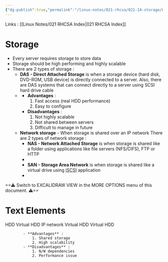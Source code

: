 ```yaml
---
{"dg-publish":true,"permalink":"/linux-notes/021-rhcsa/021-14-storage/021-14-1-storage/"}
---
```


Links : [[Linux Notes/021 RHCSA Index\|021 RHCSA Index]]

# Storage

- Every server requires storage to store data
- Storage should be high performing and highly scalable
- There are 2 types of storage :
	- **DAS - Direct Attached Storage**  is when a storage device (hard disk, DVD-ROM, USB device) is directly connected to a server. Also, there are DAS systems that can connect directly to a server using SCSI hard drive cable
	- <style> .container {font-family: sans-serif; text-align: center;} .button-wrapper button {z-index: 1;height: 40px; width: 100px; margin: 10px;padding: 5px;} .excalidraw .App-menu_top .buttonList { display: flex;} .excalidraw-wrapper { height: 800px; margin: 50px; position: relative;} :root[dir="ltr"] .excalidraw .layer-ui__wrapper .zen-mode-transition.App-menu_bottom--transition-left {transform: none;} </style><script src="https://cdn.jsdelivr.net/npm/react@17/umd/react.production.min.js"></script><script src="https://cdn.jsdelivr.net/npm/react-dom@17/umd/react-dom.production.min.js"></script><script type="text/javascript" src="https://cdn.jsdelivr.net/npm/@excalidraw/excalidraw@0/dist/excalidraw.production.min.js"></script><div id="Storage_2023-10-06_1202.17.excalidraw.md1"></div><script>(function(){const InitialData={"type":"excalidraw","version":2,"source":"https://github.com/zsviczian/obsidian-excalidraw-plugin/releases/tag/1.9.19","elements":[{"id":"j2VjsDwVj1sKTfVQjzORg","type":"rectangle","x":-283.0836181640625,"y":-154.7932586669922,"width":182.2821044921875,"height":318.11724853515625,"angle":0,"strokeColor":"#1e1e1e","backgroundColor":"transparent","fillStyle":"hachure","strokeWidth":1,"strokeStyle":"solid","roughness":1,"opacity":100,"groupIds":[],"frameId":null,"roundness":{"type":3},"seed":1729540591,"version":89,"versionNonce":1087739201,"isDeleted":false,"boundElements":[{"id":"X8_HAg77ALHBrziEmSAFa","type":"arrow"}],"updated":1696574098873,"link":null,"locked":false},{"id":"24He8rOuReFeY30f_BYlY","type":"rectangle","x":68.3353271484375,"y":-1.4308624267578125,"width":262.9068603515625,"height":139.340576171875,"angle":0,"strokeColor":"#1e1e1e","backgroundColor":"transparent","fillStyle":"hachure","strokeWidth":1,"strokeStyle":"solid","roughness":1,"opacity":100,"groupIds":[],"frameId":null,"roundness":{"type":3},"seed":692051681,"version":49,"versionNonce":1968175361,"isDeleted":false,"boundElements":[{"id":"X8_HAg77ALHBrziEmSAFa","type":"arrow"}],"updated":1696574098874,"link":null,"locked":false},{"id":"X8_HAg77ALHBrziEmSAFa","type":"arrow","x":-85.027099609375,"y":54.65586853027344,"width":141.0933837890625,"height":3.50543212890625,"angle":0,"strokeColor":"#1e1e1e","backgroundColor":"transparent","fillStyle":"hachure","strokeWidth":1,"strokeStyle":"solid","roughness":1,"opacity":100,"groupIds":[],"frameId":null,"roundness":{"type":2},"seed":339899343,"version":98,"versionNonce":1453047407,"isDeleted":false,"boundElements":null,"updated":1696574121398,"link":null,"locked":false,"points":[[0,0],[141.0933837890625,3.50543212890625]],"lastCommittedPoint":null,"startBinding":{"elementId":"j2VjsDwVj1sKTfVQjzORg","focus":0.2958921694916871,"gap":15.7744140625},"endBinding":{"elementId":"24He8rOuReFeY30f_BYlY","focus":0.08922006041967033,"gap":12.26904296875},"startArrowhead":null,"endArrowhead":null},{"id":"mmveLqS7","type":"text","x":-28.968994140625,"y":23.965896606445312,"width":37.439971923828125,"height":25,"angle":0,"strokeColor":"#1e1e1e","backgroundColor":"transparent","fillStyle":"hachure","strokeWidth":1,"strokeStyle":"solid","roughness":1,"opacity":100,"groupIds":[],"frameId":null,"roundness":null,"seed":1583257537,"version":12,"versionNonce":1126334305,"isDeleted":false,"boundElements":null,"updated":1696574156114,"link":null,"locked":false,"text":"SAS","rawText":"SAS","fontSize":20,"fontFamily":1,"textAlign":"left","verticalAlign":"top","baseline":17,"containerId":null,"originalText":"SAS","lineHeight":1.25},{"id":"mKcwG9dE","type":"text","x":-32.1143798828125,"y":61.68601989746094,"width":48.09996032714844,"height":25,"angle":0,"strokeColor":"#1e1e1e","backgroundColor":"transparent","fillStyle":"hachure","strokeWidth":1,"strokeStyle":"solid","roughness":1,"opacity":100,"groupIds":[],"frameId":null,"roundness":null,"seed":1067717377,"version":19,"versionNonce":307060495,"isDeleted":false,"boundElements":null,"updated":1696574161135,"link":null,"locked":false,"text":"SCSI","rawText":"SCSI","fontSize":20,"fontFamily":1,"textAlign":"left","verticalAlign":"top","baseline":17,"containerId":null,"originalText":"SCSI","lineHeight":1.25},{"id":"PVpbXkFg","type":"text","x":128.7513427734375,"y":-34.93217468261719,"width":145.0998992919922,"height":25,"angle":0,"strokeColor":"#1e1e1e","backgroundColor":"transparent","fillStyle":"hachure","strokeWidth":1,"strokeStyle":"solid","roughness":1,"opacity":100,"groupIds":[],"frameId":null,"roundness":null,"seed":1395174945,"version":42,"versionNonce":1950125473,"isDeleted":false,"boundElements":null,"updated":1696574166017,"link":null,"locked":false,"text":"eRacks/DAs24","rawText":"eRacks/DAs24","fontSize":20,"fontFamily":1,"textAlign":"left","verticalAlign":"top","baseline":17,"containerId":null,"originalText":"eRacks/DAs24","lineHeight":1.25},{"id":"pX3MTpiC4C0FZpt0CkNi6","type":"rectangle","x":47.302978515625,"y":-5.8126068115234375,"width":263.7830810546875,"height":153.36233520507812,"angle":0,"strokeColor":"#1e1e1e","backgroundColor":"transparent","fillStyle":"hachure","strokeWidth":1,"strokeStyle":"solid","roughness":1,"opacity":100,"groupIds":[],"frameId":null,"roundness":{"type":3},"seed":1121108289,"version":130,"versionNonce":1785597057,"isDeleted":true,"boundElements":null,"updated":1696573994944,"link":null,"locked":false},{"id":"UnmKjAHh4mSj0Cs3JMAog","type":"line","x":45.550048828125,"y":-38.23783874511719,"width":260.2777099609375,"height":85.00650024414062,"angle":0,"strokeColor":"#1e1e1e","backgroundColor":"transparent","fillStyle":"hachure","strokeWidth":1,"strokeStyle":"solid","roughness":1,"opacity":100,"groupIds":[],"frameId":null,"roundness":{"type":2},"seed":81450081,"version":430,"versionNonce":88237825,"isDeleted":true,"boundElements":null,"updated":1696574081678,"link":null,"locked":false,"points":[[0,0],[193.674560546875,4.3817138671875],[235.73974609375,85.00650024414062],[-24.5379638671875,80.62472534179688],[0,0]],"lastCommittedPoint":[3.5054931640625,0],"startBinding":null,"endBinding":null,"startArrowhead":null,"endArrowhead":null},{"id":"kCcMVVJs2_hXlVDkN8agD","type":"line","x":9.619384765625,"y":37.12876892089844,"width":280.4339599609375,"height":99.90460205078125,"angle":0,"strokeColor":"#1e1e1e","backgroundColor":"transparent","fillStyle":"hachure","strokeWidth":1,"strokeStyle":"solid","roughness":1,"opacity":100,"groupIds":[],"frameId":null,"roundness":{"type":2},"seed":1393849935,"version":185,"versionNonce":837946703,"isDeleted":true,"boundElements":null,"updated":1696574079856,"link":null,"locked":false,"points":[[0,0],[0,99.90460205078125],[275.17578125,98.15185546875],[280.4339599609375,3.50543212890625],[225.2235107421875,26.2906494140625]],"lastCommittedPoint":[225.2235107421875,26.2906494140625],"startBinding":null,"endBinding":null,"startArrowhead":null,"endArrowhead":null}],"appState":{"theme":"dark","viewBackgroundColor":"#ffffff","currentItemStrokeColor":"#1e1e1e","currentItemBackgroundColor":"transparent","currentItemFillStyle":"hachure","currentItemStrokeWidth":1,"currentItemStrokeStyle":"solid","currentItemRoughness":1,"currentItemOpacity":100,"currentItemFontFamily":1,"currentItemFontSize":20,"currentItemTextAlign":"left","currentItemStartArrowhead":null,"currentItemEndArrowhead":null,"scrollX":347.78326416015625,"scrollY":402.5692138671875,"zoom":{"value":1},"currentItemRoundness":"round","gridSize":null,"gridColor":{"Bold":"#C9C9C9FF","Regular":"#EDEDEDFF"},"currentStrokeOptions":null,"previousGridSize":null,"frameRendering":{"enabled":true,"clip":true,"name":true,"outline":true}},"files":{}};InitialData.scrollToContent=true;App=()=>{const e=React.useRef(null),t=React.useRef(null),[n,i]=React.useState({width:void 0,height:void 0});return React.useEffect(()=>{i({width:t.current.getBoundingClientRect().width,height:t.current.getBoundingClientRect().height});const e=()=>{i({width:t.current.getBoundingClientRect().width,height:t.current.getBoundingClientRect().height})};return window.addEventListener("resize",e),()=>window.removeEventListener("resize",e)},[t]),React.createElement(React.Fragment,null,React.createElement("div",{className:"excalidraw-wrapper",ref:t},React.createElement(ExcalidrawLib.Excalidraw,{ref:e,width:n.width,height:n.height,initialData:InitialData,viewModeEnabled:!0,zenModeEnabled:!0,gridModeEnabled:!1})))},excalidrawWrapper=document.getElementById("Storage_2023-10-06_1202.17.excalidraw.md1");ReactDOM.render(React.createElement(App),excalidrawWrapper);})();</script>
		- **Advantages** :
			1. Fast access (real HDD performance)
			2. Easy to configure
		- **Disadvantages** :
			1. Not highly scalable
			2. Not shared between servers
			3. Difficult to manage in future
	- **Network storage** - When storage is shared over an IP network
		There are 2 types of network storage :
		- **NAS - Network Attached Storage** is when storage is shared like a folder using applications like file servers (NFS/CIFS), FTP or HTTP
		- <div id="Storage_2023-10-06_1211.18.excalidraw.md2"></div><script>(function(){const InitialData={"type":"excalidraw","version":2,"source":"https://github.com/zsviczian/obsidian-excalidraw-plugin/releases/tag/1.9.19","elements":[{"type":"rectangle","version":89,"versionNonce":1253300897,"isDeleted":false,"id":"8yvnp2bZe2-Zs_i6FK-YV","fillStyle":"hachure","strokeWidth":1,"strokeStyle":"solid","roughness":1,"opacity":100,"angle":0,"x":-242.7711181640625,"y":-139.89512634277344,"strokeColor":"#1e1e1e","backgroundColor":"transparent","width":146.3514404296875,"height":260.2777404785156,"seed":692860193,"groupIds":[],"frameId":null,"roundness":{"type":3},"boundElements":[{"id":"tBTjHV-1_nS1ScBBQGMOp","type":"arrow"}],"updated":1696574645123,"link":null,"locked":false},{"type":"diamond","version":165,"versionNonce":1238784495,"isDeleted":false,"id":"x9j05crvaoA__sGJz62PN","fillStyle":"hachure","strokeWidth":1,"strokeStyle":"solid","roughness":1,"opacity":100,"angle":0.8019363241191924,"x":-333.5075768954263,"y":-142.3897066570011,"strokeColor":"#1e1e1e","backgroundColor":"transparent","width":79.48423048334749,"height":79.74838256835938,"seed":1233694351,"groupIds":[],"frameId":null,"roundness":{"type":2},"boundElements":[],"updated":1696574545590,"link":null,"locked":false},{"type":"text","version":18,"versionNonce":1817818113,"isDeleted":false,"id":"knBxuz7U","fillStyle":"hachure","strokeWidth":1,"strokeStyle":"solid","roughness":1,"opacity":100,"angle":0,"x":-316.2379150390625,"y":-54.31398010253906,"strokeColor":"#1e1e1e","backgroundColor":"transparent","width":42.219970703125,"height":25,"seed":1533987919,"groupIds":[],"frameId":null,"roundness":null,"boundElements":[],"updated":1696574555570,"link":null,"locked":false,"fontSize":20,"fontFamily":1,"text":"HDD","rawText":"HDD","textAlign":"left","verticalAlign":"top","containerId":null,"originalText":"HDD","lineHeight":1.25,"baseline":17},{"type":"diamond","version":180,"versionNonce":1682813647,"isDeleted":false,"id":"hcvHVsmoHCEpGirD81t8t","fillStyle":"hachure","strokeWidth":1,"strokeStyle":"solid","roughness":1,"opacity":100,"angle":0.8019363241191924,"x":-77.80229590573623,"y":-137.671875,"strokeColor":"#1e1e1e","backgroundColor":"transparent","width":79.48423048334749,"height":79.74838256835938,"seed":1277148911,"groupIds":[],"frameId":null,"roundness":{"type":2},"boundElements":[],"updated":1696574572552,"link":null,"locked":false},{"type":"text","version":23,"versionNonce":235746351,"isDeleted":false,"id":"uagoKWre","fillStyle":"hachure","strokeWidth":1,"strokeStyle":"solid","roughness":1,"opacity":100,"angle":0,"x":-64.1143798828125,"y":-60.20118713378906,"strokeColor":"#1e1e1e","backgroundColor":"transparent","width":58.73994445800781,"height":25,"seed":1946571055,"groupIds":[],"frameId":null,"roundness":null,"boundElements":[],"updated":1696574582782,"link":null,"locked":false,"fontSize":20,"fontFamily":1,"text":"Folder","rawText":"Folder","textAlign":"left","verticalAlign":"top","containerId":null,"originalText":"Folder","lineHeight":1.25,"baseline":17},{"type":"arrow","version":645,"versionNonce":1091199841,"isDeleted":false,"id":"tBTjHV-1_nS1ScBBQGMOp","fillStyle":"hachure","strokeWidth":1,"strokeStyle":"solid","roughness":1,"opacity":100,"angle":0,"x":-80.645263671875,"y":4.7035675048828125,"strokeColor":"#1e1e1e","backgroundColor":"transparent","width":345.284423828125,"height":125.40473752027083,"seed":1956852847,"groupIds":[],"frameId":null,"roundness":{"type":2},"boundElements":[],"updated":1696574859671,"link":null,"locked":false,"startBinding":{"elementId":"8yvnp2bZe2-Zs_i6FK-YV","focus":0.11111072027761061,"gap":15.7744140625},"endBinding":{"elementId":"_keVQWJXSNAmHwGySr413","focus":0.1761874124004113,"gap":14.12078857421875},"lastCommittedPoint":null,"startArrowhead":null,"endArrowhead":null,"points":[[0,0],[251.5142822265625,0],[265.535888671875,-111.29718017578125],[345.284423828125,-125.40473752027083]]},{"type":"arrow","version":165,"versionNonce":165491457,"isDeleted":false,"id":"4RLiQue3XKHpW9PTMKRof","fillStyle":"hachure","strokeWidth":1,"strokeStyle":"solid","roughness":1,"opacity":100,"angle":0,"x":189.2724609375,"y":-32.10337829589844,"strokeColor":"#1e1e1e","backgroundColor":"transparent","width":86.46864114271347,"height":105.54890763393881,"seed":1156711951,"groupIds":[],"frameId":null,"roundness":{"type":2},"boundElements":[],"updated":1696574865322,"link":null,"locked":false,"startBinding":null,"endBinding":{"elementId":"EFWgDPWN1_koWAm1NW-mN","focus":-0.183429584997792,"gap":14.669847626817784},"lastCommittedPoint":null,"startArrowhead":null,"endArrowhead":null,"points":[[0,0],[6.1343994140625,102.53366088867188],[86.46864114271347,105.54890763393881]]},{"type":"text","version":24,"versionNonce":1756306511,"isDeleted":false,"id":"22VY1xOk","fillStyle":"hachure","strokeWidth":1,"strokeStyle":"solid","roughness":1,"opacity":100,"angle":0,"x":-7.2489013671875,"y":27.551559448242188,"strokeColor":"#1e1e1e","backgroundColor":"transparent","width":107.29991149902344,"height":25,"seed":1254247265,"groupIds":[],"frameId":null,"roundness":null,"boundElements":[],"updated":1696574682461,"link":null,"locked":false,"fontSize":20,"fontFamily":1,"text":"IP network","rawText":"IP network","textAlign":"left","verticalAlign":"top","containerId":null,"originalText":"IP network","lineHeight":1.25,"baseline":17},{"type":"rectangle","version":327,"versionNonce":859199727,"isDeleted":false,"id":"_keVQWJXSNAmHwGySr413","fillStyle":"hachure","strokeWidth":1,"strokeStyle":"solid","roughness":1,"opacity":100,"angle":0,"x":278.75994873046875,"y":-189.20980834960938,"strokeColor":"#1e1e1e","backgroundColor":"transparent","width":88.511962890625,"height":144.59869384765625,"seed":1500666817,"groupIds":[],"frameId":null,"roundness":{"type":3},"boundElements":[{"id":"tBTjHV-1_nS1ScBBQGMOp","type":"arrow"},{"id":"CicQL2JIs15vdDBhsNofD","type":"arrow"}],"updated":1696575306506,"link":null,"locked":false},{"type":"rectangle","version":189,"versionNonce":1205479727,"isDeleted":false,"id":"EFWgDPWN1_koWAm1NW-mN","fillStyle":"hachure","strokeWidth":1,"strokeStyle":"solid","roughness":1,"opacity":100,"angle":0,"x":290.41094970703125,"y":-12.376922607421875,"strokeColor":"#1e1e1e","backgroundColor":"transparent","width":82.3773193359375,"height":148.10421752929688,"seed":825709839,"groupIds":[],"frameId":null,"roundness":{"type":3},"boundElements":[{"id":"4RLiQue3XKHpW9PTMKRof","type":"arrow"},{"id":"CicQL2JIs15vdDBhsNofD","type":"arrow"}],"updated":1696575306506,"link":null,"locked":false},{"type":"diamond","version":205,"versionNonce":1288024431,"isDeleted":false,"id":"WsyIjc6aZb6OMUEhxqX6f","fillStyle":"hachure","strokeWidth":1,"strokeStyle":"solid","roughness":1,"opacity":100,"angle":0.8019363241191924,"x":368.63166405520127,"y":-188.860595703125,"strokeColor":"#1e1e1e","backgroundColor":"transparent","width":79.48423048334749,"height":79.74838256835938,"seed":1151557857,"groupIds":[],"frameId":null,"roundness":{"type":2},"boundElements":[],"updated":1696574810414,"link":null,"locked":false},{"type":"diamond","version":208,"versionNonce":1315431855,"isDeleted":false,"id":"HQA_xHUOJqodPEvhZ8wfb","fillStyle":"hachure","strokeWidth":1,"strokeStyle":"solid","roughness":1,"opacity":100,"angle":0.8019363241191924,"x":374.63154198488877,"y":-13.995086669921875,"strokeColor":"#1e1e1e","backgroundColor":"transparent","width":79.48423048334749,"height":79.74838256835938,"seed":1017454721,"groupIds":[],"frameId":null,"roundness":{"type":2},"boundElements":[],"updated":1696574827902,"link":null,"locked":false},{"type":"text","version":32,"versionNonce":1324509615,"isDeleted":false,"id":"0kVcXh1J","fillStyle":"hachure","strokeWidth":1,"strokeStyle":"solid","roughness":1,"opacity":100,"angle":0,"x":380.2392578125,"y":-104.36820983886719,"strokeColor":"#1e1e1e","backgroundColor":"transparent","width":58.73994445800781,"height":25,"seed":557011919,"groupIds":[],"frameId":null,"roundness":null,"boundElements":[],"updated":1696574832212,"link":null,"locked":false,"fontSize":20,"fontFamily":1,"text":"Folder","rawText":"Folder","textAlign":"left","verticalAlign":"top","containerId":null,"originalText":"Folder","lineHeight":1.25,"baseline":17},{"type":"text","version":46,"versionNonce":644943535,"isDeleted":false,"id":"ItigrQED","fillStyle":"hachure","strokeWidth":1,"strokeStyle":"solid","roughness":1,"opacity":100,"angle":0,"x":385.2176513671875,"y":69.93766784667969,"strokeColor":"#1e1e1e","backgroundColor":"transparent","width":58.73994445800781,"height":25,"seed":2060575471,"groupIds":[],"frameId":null,"roundness":null,"boundElements":[],"updated":1696574835445,"link":null,"locked":false,"fontSize":20,"fontFamily":1,"text":"Folder","rawText":"Folder","textAlign":"left","verticalAlign":"top","containerId":null,"originalText":"Folder","lineHeight":1.25,"baseline":17},{"id":"CicQL2JIs15vdDBhsNofD","type":"arrow","x":262.3170270107627,"y":-89.95889551499312,"width":275.7943546070772,"height":101.55420639935659,"angle":0,"strokeColor":"#1e1e1e","backgroundColor":"transparent","fillStyle":"hachure","strokeWidth":1,"strokeStyle":"solid","roughness":1,"opacity":100,"groupIds":[],"frameId":null,"roundness":{"type":2},"seed":1928386145,"version":107,"versionNonce":63933391,"isDeleted":false,"boundElements":null,"updated":1696575313985,"link":null,"locked":false,"points":[[0,0],[-260.3292667164522,0.5155137005974098],[15.465087890625,101.55420639935659]],"lastCommittedPoint":[15.465087890625,101.55420639935659],"startBinding":{"elementId":"_keVQWJXSNAmHwGySr413","focus":-0.3706656377056733,"gap":16.442921719706078},"endBinding":{"elementId":"EFWgDPWN1_koWAm1NW-mN","focus":0.3406209103379469,"gap":12.628834805643578},"startArrowhead":"triangle","endArrowhead":"triangle"}],"appState":{"theme":"dark","viewBackgroundColor":"#ffffff","currentItemStrokeColor":"#1e1e1e","currentItemBackgroundColor":"transparent","currentItemFillStyle":"hachure","currentItemStrokeWidth":1,"currentItemStrokeStyle":"solid","currentItemRoughness":1,"currentItemOpacity":100,"currentItemFontFamily":1,"currentItemFontSize":20,"currentItemTextAlign":"left","currentItemStartArrowhead":"triangle","currentItemEndArrowhead":"triangle","scrollX":348.97354341662697,"scrollY":263.5466766357422,"zoom":{"value":1.7000000000000002},"currentItemRoundness":"round","gridSize":null,"gridColor":{"Bold":"#C9C9C9FF","Regular":"#EDEDEDFF"},"currentStrokeOptions":null,"previousGridSize":null,"frameRendering":{"enabled":true,"clip":true,"name":true,"outline":true}},"files":{}};InitialData.scrollToContent=true;App=()=>{const e=React.useRef(null),t=React.useRef(null),[n,i]=React.useState({width:void 0,height:void 0});return React.useEffect(()=>{i({width:t.current.getBoundingClientRect().width,height:t.current.getBoundingClientRect().height});const e=()=>{i({width:t.current.getBoundingClientRect().width,height:t.current.getBoundingClientRect().height})};return window.addEventListener("resize",e),()=>window.removeEventListener("resize",e)},[t]),React.createElement(React.Fragment,null,React.createElement("div",{className:"excalidraw-wrapper",ref:t},React.createElement(ExcalidrawLib.Excalidraw,{ref:e,width:n.width,height:n.height,initialData:InitialData,viewModeEnabled:!0,zenModeEnabled:!0,gridModeEnabled:!1})))},excalidrawWrapper=document.getElementById("Storage_2023-10-06_1211.18.excalidraw.md2");ReactDOM.render(React.createElement(App),excalidrawWrapper);})();</script>
		- **SAN - Storage Area Network** is when storage is shared like a virtual drive using <abbr title="skuzzy">iSCSI</abbr> application
		- 
<div class="transclusion internal-embed is-loaded"><div class="markdown-embed">




==⚠  Switch to EXCALIDRAW VIEW in the MORE OPTIONS menu of this document. ⚠==


# Text Elements
HDD 
Virtual HDD 
IP network 
Virtual HDD 
Virtual HDD 


</div></div>

			- **Advantages** : 
				1. Shared storage
				2. High scalability
			- **Disadvantages** :
				1. N/W dependencies
				2. Performance issue

